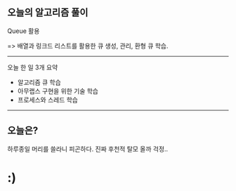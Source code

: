 ## 오늘의 알고리즘 풀이

Queue 활용

=> 배열과 링크드 리스트를 활용한 큐 생성, 관리, 환형 큐 학습.

---

오늘 한 일 3개 요약

-   알고리즘 큐 학습
-   아무랩스 구현을 위한 기술 학습
-   프로세스와 스레드 학습

---

## 오늘은?

하루종일 머리를 쓸라니 피곤하다. 진짜 후천적 탈모 올까 걱정..

# :)
